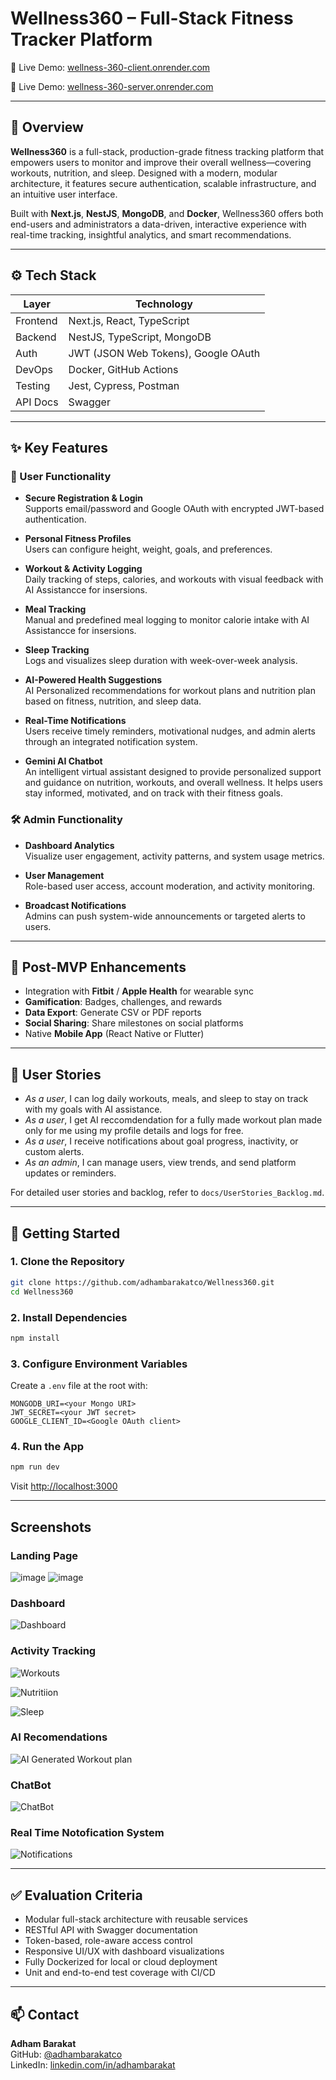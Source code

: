 # Wellness360 – Full-Stack Fitness Tracker Platform

🚀 Live Demo: [wellness-360-client.onrender.com](https://wellness-360-client.onrender.com/)
              
🚀 Live Demo: [wellness-360-server.onrender.com](https://wellness-360-server.onrender.com/)

---

## 📌 Overview

**Wellness360** is a full-stack, production-grade fitness tracking platform that empowers users to monitor and improve their overall wellness—covering workouts, nutrition, and sleep. Designed with a modern, modular architecture, it features secure authentication, scalable infrastructure, and an intuitive user interface.

Built with **Next.js**, **NestJS**, **MongoDB**, and **Docker**, Wellness360 offers both end-users and administrators a data-driven, interactive experience with real-time tracking, insightful analytics, and smart recommendations.

---

## ⚙️ Tech Stack

| Layer       | Technology                          |
|-------------|--------------------------------------|
| Frontend    | Next.js, React, TypeScript           |
| Backend     | NestJS, TypeScript, MongoDB          |
| Auth        | JWT (JSON Web Tokens), Google OAuth  |
| DevOps      | Docker, GitHub Actions               |
| Testing     | Jest, Cypress, Postman               |
| API Docs    | Swagger                              |

---

## ✨ Key Features

### 👤 User Functionality

- **Secure Registration & Login**  
  Supports email/password and Google OAuth with encrypted JWT-based authentication.

- **Personal Fitness Profiles**  
  Users can configure height, weight, goals, and preferences.

- **Workout & Activity Logging**  
  Daily tracking of steps, calories, and workouts with visual feedback with AI Assistancce for insersions.

- **Meal Tracking**  
  Manual and predefined meal logging to monitor calorie intake with AI Assistancce for insersions.

- **Sleep Tracking**  
  Logs and visualizes sleep duration with week-over-week analysis.

- **AI-Powered Health Suggestions**  
  AI Personalized recommendations for workout plans and nutrition plan based on fitness, nutrition, and sleep data.

- **Real-Time Notifications**  
  Users receive timely reminders, motivational nudges, and admin alerts through an integrated notification system.

- **Gemini AI Chatbot**  
  An intelligent virtual assistant designed to provide personalized support and guidance on nutrition, workouts, and overall wellness. It helps users stay informed, motivated, and on track with their fitness goals.



### 🛠️ Admin Functionality

- **Dashboard Analytics**  
  Visualize user engagement, activity patterns, and system usage metrics.

- **User Management**  
  Role-based user access, account moderation, and activity monitoring.

- **Broadcast Notifications**  
  Admins can push system-wide announcements or targeted alerts to users.

---

## 🔮 Post-MVP Enhancements

- Integration with **Fitbit** / **Apple Health** for wearable sync  
- **Gamification**: Badges, challenges, and rewards  
- **Data Export**: Generate CSV or PDF reports  
- **Social Sharing**: Share milestones on social platforms  
- Native **Mobile App** (React Native or Flutter)

---

## 👥 User Stories

- _As a user_, I can log daily workouts, meals, and sleep to stay on track with my goals with AI assistance.
- _As a user_, I get AI reccomdendation for a fully made workout plan made only for me using my profile details and logs for free.
- _As a user_, I receive notifications about goal progress, inactivity, or custom alerts.
- _As an admin_, I can manage users, view trends, and send platform updates or reminders.

For detailed user stories and backlog, refer to `docs/UserStories_Backlog.md`.

---

## 🚀 Getting Started

### 1. Clone the Repository

```bash
git clone https://github.com/adhambarakatco/Wellness360.git
cd Wellness360
```

### 2. Install Dependencies

```bash
npm install
```

### 3. Configure Environment Variables

Create a `.env` file at the root with:

```
MONGODB_URI=<your Mongo URI>
JWT_SECRET=<your JWT secret>
GOOGLE_CLIENT_ID=<Google OAuth client>
```

### 4. Run the App

```bash
npm run dev
```

Visit [http://localhost:3000](http://localhost:3000)

---

## Screenshots

### Landing Page 
![image](https://github.com/user-attachments/assets/2089abd8-3377-4b53-81eb-1d224a52a738)
![image](https://github.com/user-attachments/assets/e5044e9f-e63f-4bcb-a69e-7a42e0e0b985)



### Dashboard

![Dashboard](https://github.com/user-attachments/assets/11ea46c7-51f4-4a4b-bd76-b920102bd1d6)

### Activity Tracking

![Workouts](https://github.com/user-attachments/assets/d14c8708-b5a0-4465-8a56-c0a7e52626be)

![Nutritiion](https://github.com/user-attachments/assets/c53411df-7c53-4fa1-8724-e484229bb6b8)

![Sleep](https://github.com/user-attachments/assets/d6532c4a-9873-4f56-9a67-21bbb87e5bf6)

### AI Recomendations
![AI Generated Workout plan](https://github.com/user-attachments/assets/8b82b56b-c083-4708-ae1a-7f3bcb9d1325)

### ChatBot
![ChatBot](https://github.com/user-attachments/assets/5782319a-f390-4814-8852-d52f84c05802)

### Real Time Notofication System
![Notifications](https://github.com/user-attachments/assets/0f5bc908-447f-4745-b793-732db1a8748b)

---

## ✅ Evaluation Criteria

- Modular full-stack architecture with reusable services
- RESTful API with Swagger documentation
- Token-based, role-aware access control
- Responsive UI/UX with dashboard visualizations
- Fully Dockerized for local or cloud deployment
- Unit and end-to-end test coverage with CI/CD

---

## 📫 Contact

**Adham Barakat**  
GitHub: [@adhambarakatco](https://github.com/adhambarakatco)  
LinkedIn: [linkedin.com/in/adhambarakat](www.linkedin.com/in/adham-hisham-barakat)
